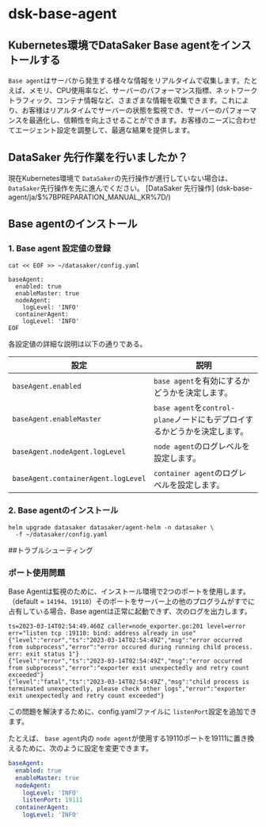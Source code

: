 # dsk-base-agent

## Kubernetes環境でDataSaker Base agentをインストールする

`Base agent`はサーバから発生する様々な情報をリアルタイムで収集します。たとえば、メモリ、CPU使用率など、サーバーのパフォーマンス指標、ネットワークトラフィック、コンテナ情報など、さまざまな情報を収集できます。これにより、お客様はリアルタイムでサーバーの状態を監視でき、サーバーのパフォーマンスを最適化し、信頼性を向上させることができます。お客様のニーズに合わせてエージェント設定を調整して、最適な結果を提供します。

## DataSaker 先行作業を行いましたか？

現在Kubernetes環境で `DataSaker`の先行操作が進行していない場合は、 `DataSaker`先行操作を先に進んでください。 [DataSaker 先行操作] (dsk-base-agent/ja/$%7BPREPARATION\_MANUAL\_KR%7D/)

## Base agentのインストール

### 1. Base agent 設定値の登録
```shell
cat << EOF >> ~/datasaker/config.yaml

baseAgent:
  enabled: true
  enableMaster: true
  nodeAgent:
    logLevel: 'INFO'
  containerAgent:
    logLevel: 'INFO'
EOF
```
各設定値の詳細な説明は以下の通りである。

|設定|説明
| ----------------------------------- | -------------------------------------------------- |
| `baseAgent.enabled` | `base agent`を有効にするかどうかを決定します。 |
| `baseAgent.enableMaster` | `base agent`を`control-plane`ノードにもデプロイするかどうかを決定します。 |
| `baseAgent.nodeAgent.logLevel` | `node agent`のログレベルを設定します。 |
| `baseAgent.containerAgent.logLevel` | `container agent`のログレベルを設定します。 |

### 2. Base agentのインストール
```shell
helm upgrade datasaker datasaker/agent-helm -n datasaker \
  -f ~/datasaker/config.yaml
```
##トラブルシューティング

### ポート使用問題

Base Agentは監視のために、インストール環境で2つのポートを使用します。 （default = `14194`、`19110`）そのポートをサーバー上の他のプログラムがすでに占有している場合、Base agentは正常に起動できず、次のログを出力します。
```shell
ts=2023-03-14T02:54:49.460Z caller=node_exporter.go:201 level=error err="listen tcp :19110: bind: address already in use"
{"level":"error","ts":"2023-03-14T02:54:49Z","msg":"error occurred from subprocess","error":"error occured during running child process. err: exit status 1"}
{"level":"error","ts":"2023-03-14T02:54:49Z","msg":"error occurred from subprocess","error":"exporter exit unexpectedly and retry count exceeded"}
{"level":"fatal","ts":"2023-03-14T02:54:49Z","msg":"child process is terminated unexpectedly, please check other logs","error":"exporter exit unexpectedly and retry count exceeded"}
```
この問題を解決するために、config.yamlファイルに `listenPort`設定を追加できます。

たとえば、 `base agent`内の `node agent`が使用する19110ポートを19111に置き換えるために、次のように設定を変更できます。
```yaml
baseAgent:
  enabled: true
  enableMaster: true
  nodeAgent:
    logLevel: 'INFO'
    listenPort: 19111
  containerAgent:
    logLevel: 'INFO'
```
